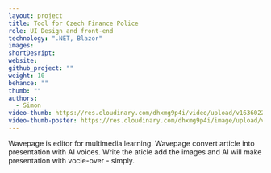 ```yaml
---
layout: project
title: Tool for Czech Finance Police
role: UI Design and front-end
technology: ".NET, Blazor"
images:
shortDesript:
website:
github_project: ""
weight: 10
behance: ""
thumb: ""
authors:
  - Simon
video-thumb: https://res.cloudinary.com/dhxmg9p4i/video/upload/v1636022758/loners/bifito-2.mp4
video-thumb-poster: https://res.cloudinary.com/dhxmg9p4i/image/upload/v1635853609/loners/bifito-poster.jpg
---
```


Wavepage is editor for multimedia learning. Wavepage convert article into presentation with AI voices. Write the aticle add the images and AI will make presentation with vocie-over - simply.
